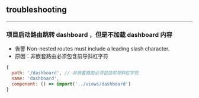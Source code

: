 ## troubleshooting
----------
### 项目启动路由跳转 dashboard ，但是不加载 dashboard 内容  
* 告警 Non-nested routes must include a leading slash character.   
* 原因：非嵌套路由必须包含前导斜杠字符
```js
{
  path: '/dashboard', // 非嵌套路由必须包含前导斜杠字符
  name: 'dashboard',
  component: () => import('../views/dashboard')
}
```

